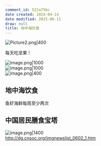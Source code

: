 ```yaml
---
comment_id: 522a756c
date created: 2024-04-14
date modified: 2025-06-11
draw: null
title: 地中海饮食
---
```

![Picture2.png|400](https://imagehosting4picgo.oss-cn-beijing.aliyuncs.com/imagehosting/fix-dir%2Fliuyishou%2Ftmp%2F2024%2F04%2F14%2F22-53-10-c7b74fcf4dfadace2fa7244d1f594ec6-Picture2-d59aee.png?x-oss-process=image/resize,l_400)

每天吃坚果！

<!-- more -->

![image.png|1000](https://imagehosting4picgo.oss-cn-beijing.aliyuncs.com/imagehosting/fix-dir%2Fpicgo%2Fpicgo-clipboard-images%2F2024%2F04%2F14%2F01-33-46-97c6bcf9d515eef3f6db1f3b3f0f8536-20240414013345-0944dc.png)  
![image.png|1000](https://imagehosting4picgo.oss-cn-beijing.aliyuncs.com/imagehosting/fix-dir%2Fpicgo%2Fpicgo-clipboard-images%2F2024%2F04%2F14%2F01-41-21-77f337dc3f3ad0cd2974242e52b5ed3f-20240414014120-a2bdce.png)  
![image.png|400](https://imagehosting4picgo.oss-cn-beijing.aliyuncs.com/imagehosting/fix-dir%2Fpicgo%2Fpicgo-clipboard-images%2F2024%2F04%2F14%2F01-44-46-b804091187999375ca228fd3baa9c923-20240414014446-f9d020.png)

## 地中海饮食

鱼虾海鲜每周至少两次

## 中国居民膳食宝塔

![image.png|1400](https://imagehosting4picgo.oss-cn-beijing.aliyuncs.com/imagehosting/fix-dir%2Fpicgo%2Fpicgo-clipboard-images%2F2024%2F04%2F27%2F14-46-56-f14354580fb3d0d0645dc75c8c60cf49-20240427144653-670f07.png)  
http://dg.cnsoc.org/imgnewslist_0602_1.htm
